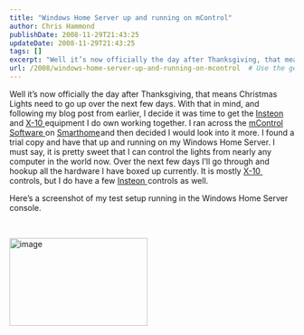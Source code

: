 ```yaml
---
title: "Windows Home Server up and running on mControl"
author: Chris Hammond
publishDate: 2008-11-29T21:43:25
updateDate: 2008-11-29T21:43:25
tags: []
excerpt: "Well it’s now officially the day after Thanksgiving, that means Christmas Lights need to go up over the next few days. With that in mind, and following my blog post from earlier, I decide it was time to get the Insteon and X-10 equipment I do own working together. I ran across the mControl Software on Smarthomeand then decided I would look into it more. I found a trial copy and have that up and running on my Windows Home Server. I must say, it is pretty sweet that I can control the lights from nearly any computer in the world now. Over the next few days I’ll go through and hookup all the hardware I have boxed up currently. It is mostly X-10  controls, but I do have a few Insteon controls as well.  Here’s a screenshot of my test setup running in the Windows Home Server console.     "
url: /2008/windows-home-server-up-and-running-on-mcontrol  # Use the generated URL with year
---
```

<p>Well it’s now officially the day after Thanksgiving, that means Christmas Lights need to go up over the next few days. With that in mind, and following my blog post from earlier, I decide it was time to get the <a href="https://click.linksynergy.com/fs-bin/click?id=5s9KOchWgxI&amp;offerid=128527.1&amp;type=10&amp;subid=0">Insteon </a>and <a href="https://click.linksynergy.com/fs-bin/click?id=5s9KOchWgxI&amp;offerid=128527.1&amp;type=10&amp;subid=0">X-10 </a>equipment I do own working together. I ran across the <a href="https://click.linksynergy.com/fs-bin/click?id=5s9KOchWgxI&amp;offerid=128527.1&amp;type=10&amp;subid=0">mControl Software </a>on <a href="https://click.linksynergy.com/fs-bin/click?id=5s9KOchWgxI&amp;offerid=128527.10000239&amp;type=3&amp;subid=0" target="new">Smarthome</a><img height="1" src="https://ad.linksynergy.com/fs-bin/show?id=5s9KOchWgxI&amp;bids=128527.10000239&amp;type=3&amp;subid=0" width="1" border="0" />and then decided I would look into it more. I found a trial copy and have that up and running on my Windows Home Server. I must say, it is pretty sweet that I can control the lights from nearly any computer in the world now. Over the next few days I’ll go through and hookup all the hardware I have boxed up currently. It is mostly <a href="https://click.linksynergy.com/fs-bin/click?id=5s9KOchWgxI&amp;offerid=128527.1&amp;type=10&amp;subid=0">X-10 </a><img height="1" alt="icon" src="https://ad.linksynergy.com/fs-bin/show?id=5s9KOchWgxI&amp;bids=128527.1&amp;type=10&amp;subid=0" width="1" /> controls, but I do have a few <a href="https://click.linksynergy.com/fs-bin/click?id=5s9KOchWgxI&amp;offerid=128527.1&amp;type=10&amp;subid=0">Insteon </a><img height="1" alt="icon" src="https://ad.linksynergy.com/fs-bin/show?id=5s9KOchWgxI&amp;bids=128527.1&amp;type=10&amp;subid=0" width="1" />controls as well.</p>  <p>Here’s a screenshot of my test setup running in the Windows Home Server console.</p>  <p>&#160;</p>  <p><a href="https://www.domoticsblog.com/Portals/4/PublishThumbnails/WindowsLiveWriter/WindowsHomeServerupandrunningonmControl_24DC/image_2.png"><img title="image" style="border-top-width: 0px; display: inline; border-left-width: 0px; border-bottom-width: 0px; border-right-width: 0px" height="155" alt="image" src="https://www.domoticsblog.com/Portals/4/PublishThumbnails/WindowsLiveWriter/WindowsHomeServerupandrunningonmControl_24DC/image_thumb.png" width="244" border="0" /></a></p>
